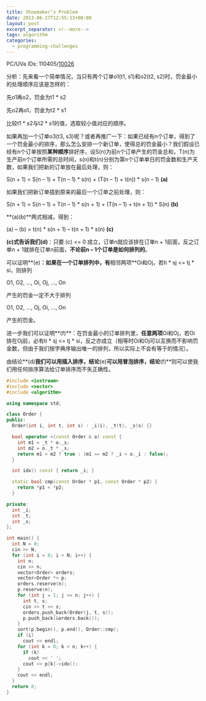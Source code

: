 ```yaml
---
title: Shoemaker’s Problem
date: 2013-06-27T12:55:13+08:00
layout: post
excerpt_separator: <!--more-->
tags: algorithm
categories:
  - programming-challenges
---
```

PC/UVa IDs: 110405/<a href="http://uva.onlinejudge.org/index.php?option=com_onlinejudge&#038;Itemid=8&#038;page=show_problem&#038;problem=967" target="_blank">10026</a>

分析：先来看一个简单情况，当只有两个订单o1(t1, s1)和o2(t2, s2)时，罚金最小的处理顺序应该是怎样的：
  
先o1再o2，罚金为t1 * s2
  
先o2再o1，罚金为t2 * s1
  
比较t1 \* s2与t2 \* s1的值，选取较小值对应的顺序。<!--more-->


  
如果再加一个订单o3(t3, s3)呢？或者再推广一下：如果已经有n个订单，得到了一个罚金最小的排序，那么怎么安排一个新订单，使得总的罚金最小？我们假设已经有n个订单按照**某种顺序**排好序，设S(n)为前n个订单产生的罚金总和，T(n)为生产前n个订单所需的总时间，s(n)和t(n)分别为第n个订单单日的罚金数和生产天数，如果我们把新的订单放在最后处理，则：
  
S(n + 1) = S(n &#8211; 1) + T(n &#8211; 1) \* s(n) + (T(n &#8211; 1) + t(n)) \* s(n &#8211; 1) **(a)**
  
如果我们把新订单插到原来的最后一个订单之前处理，则：
  
S(n + 1) = S(n &#8211; 1) + T(n &#8211; 1) \* s(n + 1) + (T(n &#8211; 1) + t(n + 1)) \* S(n) **(b)**
  
**(a)(b)**两式相减，得到：
  
(a) &#8211; (b) = t(n) \* s(n + 1) &#8211; t(n + 1) \* s(n) **(c)**
  
**(c)**式告诉我们**(d)**：只要 (c) <= 0 成立，订单n就应该排在订单n + 1前面，反之订单n + 1就排在订单n前面，**不论前n &#8211; 1个订单是如何排列的**。
  
可以证明**(e)**：如果在一个订单排列中，有**相邻两项**Oi和Oj，若ti * sj <= tj * si，则排列
  
O1, O2, ..., Oi, Oj, ..., On
  
产生的罚金一定不大于排列
  
O1, O2, ..., Oj, Oi, ..., On
  
产生的罚金。
  
进一步我们可以证明**(f)**：在罚金最小的订单排列里，**任意两项**Oi和Oj，若Oi排在Oj前，必有ti * sj <= tj * si，反之亦成立（相等时Oi和Oj可以互换而不影响罚金数，但由于我们按字典序输出唯一的排列，所以实际上不会有等于的情况）。
  
由结论**(d)**我们可以用插入排序，结论**(e)**可以用冒泡排序，结论**(f)**则可以使我们用任何排序算法给订单排序而不失正确性。

```cpp
#include <iostream>
#include <vector>
#include <algorithm>

using namespace std;

class Order {
public:
  Order(int i, int t, int s) : _i(i), _t(t), _s(s) {}

  bool operator <(const Order & o) const {
    int m1 = _t * o._s;
    int m2 = o._t * _s;
    return m1 < m2 ? true : (m1 == m2 ? _i < o._i : false);
  }

  int idx() const { return _i; }

  static bool cmp(const Order * p1, const Order * p2) {
    return *p1 < *p2;
  }

private:
  int _i;
  int _t;
  int _s;
};

int main() {
  int N = 0;
  cin >> N;
  for (int i = 0; i < N; i++) {
    int n;
    cin >> n;
    vector<Order> orders;
    vector<Order *> p;
    orders.reserve(n);
    p.reserve(n);
    for (int j = 1; j <= n; j++) {
      int t, s;
      cin >> t >> s;
      orders.push_back(Order(j, t, s));
      p.push_back(&orders.back());
    }
    sort(p.begin(), p.end(), Order::cmp);
    if (i)
      cout << endl;
    for (int k = 0; k < n; k++) {
      if (k)
        cout << ' ';
      cout << p[k]->idx();
    }
    cout << endl;
  }
  return 0;
}
```

